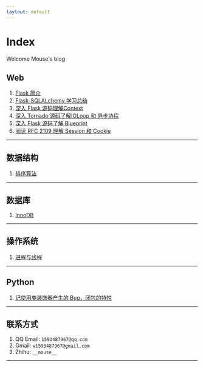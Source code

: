 ```yaml
---
laylout: default
---
```


# Index


Welcome Mouse's blog

## Web

1. [Flask 简介](introduce-flask)
2. [Flask-SQLALchemy 学习总结](flask-sqlalchemy-summary)
3. [深入 Flask 源码理解Context](flask-src-context)
4. [深入 Tornado 源码了解IOLoop 和 异步协程](tornado-ioloop-async)
5. [深入 Flask 源码了解 Blueprint](flask-blueprint)
6. [阅读 RFC 2109 理解 Session 和 Cookie](http-cookie-session)

---

## 数据结构

1. [排序算法](sort-algorithm)

---

## 数据库

1. [InnoDB](InnoDB-mvvc)

---

## 操作系统

1. [进程与线程](process-thread)

---

## Python

1. [记使用类装饰器产生的 Bug，闭包的特性](class-decorator-bug.md)

---

## 联系方式

1. QQ Email: `1593487967@qq.com`
2. Gmail: `w1593487967@gmail.com`
3. Zhihu: `__mouse__`

---